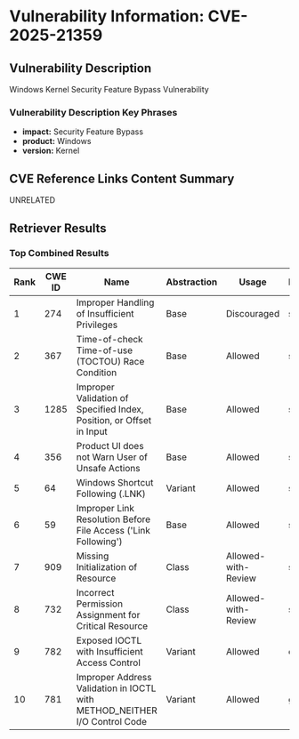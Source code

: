 # Vulnerability Information: CVE-2025-21359

## Vulnerability Description
Windows Kernel Security Feature Bypass Vulnerability

### Vulnerability Description Key Phrases
- **impact:** Security Feature Bypass
- **product:** Windows
- **version:** Kernel

## CVE Reference Links Content Summary
UNRELATED

## Retriever Results

### Top Combined Results

| Rank | CWE ID | Name | Abstraction | Usage  | Retrievers | Individual Scores |
|------|--------|------|-------------|-------|------------|-------------------|
| 1 | 274 | Improper Handling of Insufficient Privileges | Base | Discouraged | sparse | 0.010 |
| 2 | 367 | Time-of-check Time-of-use (TOCTOU) Race Condition | Base | Allowed | sparse | 0.009 |
| 3 | 1285 | Improper Validation of Specified Index, Position, or Offset in Input | Base | Allowed | sparse | 0.009 |
| 4 | 356 | Product UI does not Warn User of Unsafe Actions | Base | Allowed | sparse | 0.009 |
| 5 | 64 | Windows Shortcut Following (.LNK) | Variant | Allowed | sparse | 0.009 |
| 6 | 59 | Improper Link Resolution Before File Access ('Link Following') | Base | Allowed | sparse | 0.008 |
| 7 | 909 | Missing Initialization of Resource | Class | Allowed-with-Review | sparse | 0.008 |
| 8 | 732 | Incorrect Permission Assignment for Critical Resource | Class | Allowed-with-Review | sparse | 0.008 |
| 9 | 782 | Exposed IOCTL with Insufficient Access Control | Variant | Allowed | dense | 0.564 |
| 10 | 781 | Improper Address Validation in IOCTL with METHOD_NEITHER I/O Control Code | Variant | Allowed | graph | 0.003 |

